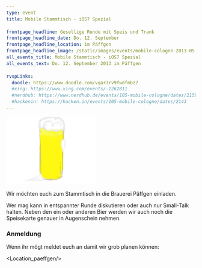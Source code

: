 ```yaml
---
type: event
title: Mobile Stammtisch - iOS7 Spezial

frontpage_headline: Gesellige Runde mit Speis und Trank
frontpage_headline_date: Do. 12. September
frontpage_headline_location: im Päffgen
frontpage_headline_image: /static/images/events/mobile-cologne-2013-05.png
all_events_title: Mobile Stammtisch - iOS7 Spezial
all_events_text: Do. 12. September 2013 im Päffgen

rvspLinks:
  doodle: https://www.doodle.com/vqar7rv9fwdfmbz7
  #xing: https://www.xing.com/events/-1262811
  #nerdhub: https://www.nerdhub.de/events/105-mobile-cologne/dates/2159
  #hackenin: https://hacken.in/events/105-mobile-cologne/dates/2143
---
```


<img src="/static/images/events/mobile-cologne-2013-05.png" width="240" height="180" alt="Teaser: Mobile Stammtisch" />

Wir möchten euch zum Stammtisch in die Brauerei Päffgen einladen.

Wer mag kann in entspannter Runde diskutieren oder auch nur Small-Talk halten.
Neben den ein oder anderen Bier werden wir auch noch die Speisekarte
genauer in Augenschein nehmen.

### Anmeldung

Wenn ihr mögt meldet euch an damit wir grob planen können: <RegisterLinks />

<Location_paeffgen/>
